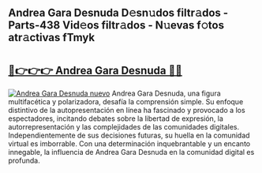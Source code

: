 ## Andrea Gara Desnuda D𝚎sn𝚞dos filtr𝚊dos - Parts-438 Vid𝚎os filtr𝚊dos - N𝚞evas f𝚘tos atr𝚊ctivas fTmyk

# <h2><a href="http://mb4r1lq.tromn.icu/?c=Andrea+Gara+Desnuda">🔗👉👉👉 Andrea Gara Desnuda 🔗🔗</a></h2>

[![Andrea Gara Desnuda nuevo](https://i.imgur.com/pEAQMta.gif)](http://mb4r1lq.tromn.icu/?c=Andrea+Gara+Desnuda)
Andrea Gara Desnuda, una figura multifacética y polarizadora, desafía la comprensión simple. Su enfoque distintivo de la autopresentación en línea ha fascinado y provocado a los espectadores, incitando debates sobre la libertad de expresión, la autorrepresentación y las complejidades de las comunidades digitales. Independientemente de sus decisiones futuras, su huella en la comunidad virtual es imborrable. Con una determinación inquebrantable y un encanto innegable, la influencia de Andrea Gara Desnuda en la comunidad digital es profunda.
